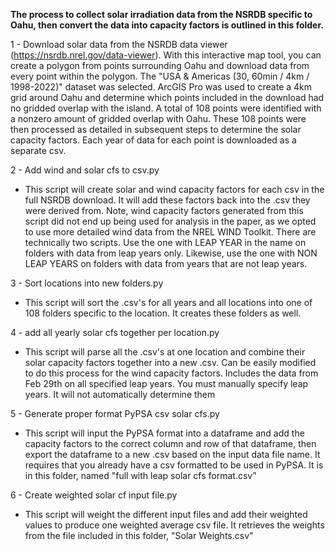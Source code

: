 **The process to collect solar irradiation data from the NSRDB specific to Oahu, then convert the data into capacity factors is outlined in this folder.**

1 - Download solar data from the NSRDB data viewer (https://nsrdb.nrel.gov/data-viewer). With this interactive map tool, you can create a polygon from points surrounding Oahu and download data from every point within the polygon. The "USA & Americas (30, 60min / 4km / 1998-2022)" dataset was selected. ArcGIS Pro was used to create a 4km grid around Oahu and determine which points included in the download had no gridded overlap with the island. A total of 108 points were identified with a nonzero amount of gridded overlap with Oahu. These 108 points were then processed as detailed in subsequent steps to determine the solar capacity factors. Each year of data for each point is downloaded as a separate csv.

2 -  Add wind and solar cfs to csv.py 

* This script will create solar and wind capacity factors for each csv in the full NSRDB download. It will add these factors back into the .csv they were derived from. Note, wind capacity factors generated from this script did not end up being used for analysis in the paper, as we opted to use more detailed wind data from the NREL WIND Toolkit. There are technically two scripts. Use the one with LEAP YEAR in the name on folders with data from leap years only. Likewise, use the one with NON LEAP YEARS on folders with data from years that are not leap years.

3 - Sort locations into new folders.py 

* This script will sort the .csv's for all years and all locations into one of 108 folders specific to the location. It creates these folders as well.

4 - add all yearly solar cfs together per location.py 

* This script will parse all the .csv's at one location and combine their solar capacity factors together into a new .csv. Can be easily modified to do this process for the wind capacity factors. Includes the data from Feb 29th on all specified leap years. You must manually specify leap years. It will not automatically determine them

5 - Generate proper format PyPSA csv solar cfs.py 

* This script will input the PyPSA format into a dataframe and add the capacity factors to the correct column and row of that dataframe, then export the dataframe to a new .csv based on the input data file name. It requires that you already have a csv formatted to be used in PyPSA. It is in this folder, named "full with leap solar cfs format.csv" 

 6 - Create weighted solar cf input file.py

* This script will weight the different input files and add their weighted values to produce one weighted average csv file. It retrieves the weights from the file included in this folder, "Solar Weights.csv"
